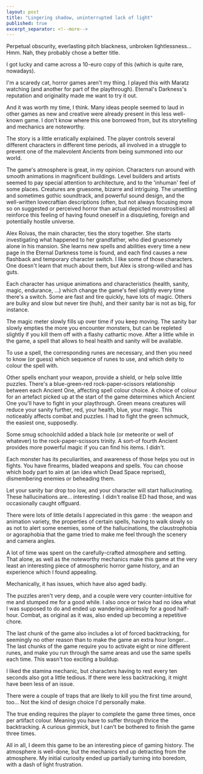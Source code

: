```yaml
---
layout: post
title: "Lingering shadow, uninterrupted lack of light"
published: true
excerpt_separator: <!--more-->
---
```


Perpetual obscurity, everlasting pitch blackness, unbroken lightlessness... Hmm. Nah, they probably chose a better title.

I got lucky and came across a 10-euro copy of this (which is quite rare, nowadays).

I'm a scaredy cat, horror games aren't my thing. I played this with Maratz watching (and another for part of the playthrough). Eternal's Darkness's reputation and originality made me want to try it out.

<!--more-->

And it was worth my time, I think. Many ideas people seemed to laud in other games as new and creative were already present in this less well-known game. I don't know where this one borrowed from, but its storytelling and mechanics are noteworthy.

The story is a little erratically explained. The player controls several different characters in different time periods, all involved in a struggle to prevent one of the malevolent Ancients from being summoned into our world.

The game's atmosphere is great, in my opinion. Characters run around with smooth animations in magnificent buildings. Level builders and artists seemed to pay special attention to architecture, and to the 'inhuman' feel of some places. Creatures are gruesome, bizarre and intriguing. The unsettling and sometimes gothic soundtrack, and powerful sound design, and the well-written lovecraftian descriptions (often, but not always focusing more so on suggested or perceived horror than actual depicted monstrosities) all reinforce this feeling of having found oneself in a disquieting, foreign and potentially hostile universe.

Alex Roivas, the main character, ties the story together. She starts investigating what happened to her grandfather, who died gruesomely alone in his mansion. She learns new spells and abilities every time a new page in the Eternal Darkness tome is found, and each find causes a new flashback and temporary character switch. I like some of those characters. One doesn't learn that much about them, but Alex is strong-willed and has guts.

Each character has unique animations and characteristics (health, sanity, magic, endurance, ...) which change the game's feel slightly every time there's a switch. Some are fast and tire quickly, have lots of magic. Others are bulky and slow but never tire (huh), and their sanity bar is not as big, for instance.

The magic meter slowly fills up over time if you keep moving. The sanity bar slowly empties the more you encounter monsters, but can be repleted slightly if you kill them off with a flashy cathartic move. After a little while in the game, a spell that allows to heal health and sanity will be available.

To use a spell, the corresponding runes are necessary, and then you need to know (or guess) which sequence of runes to use, and which deity to colour the spell with. 

Other spells enchant your weapon, provide a shield, or help solve little puzzles. There's a blue-green-red rock-paper-scissors relationship between each Ancient One, affecting spell colour choice. A choice of colour for an artefact picked up at the start of the game determines which Ancient One you'll have to fight in your playthrough. Green means creatures will reduce your sanity further, red, your health, blue, your magic. This noticeably affects combat and puzzles. I had to fight the green schmuck, the easiest one, supposedly.

Some smug schoolchild added a black hole (or meteorite or well of whatever) to the rock-paper-scissors trinity. A sort-of fourth Ancient provides more powerful magic if you can find his items. I didn't.

Each monster has its peculiarities, and awareness of those helps you out in fights. You have firearms, bladed weapons and spells. You can choose which body part to aim at (an idea which Dead Space reprised), dismembering enemies or beheading them.

Let your sanity bar drop too low, and your character will start hallucinating. These hallucinations are... interesting. I didn't realise ED had those, and was occasionally caught offguard.

There were lots of little details I appreciated in this game : the weapon and animation variety, the properties of certain spells, having to walk slowly so as not to alert some enemies, some of the hallucinations, the claustrophobia or agoraphobia that the game tried to make me feel through the scenery and camera angles.

A lot of time was spent on the carefully-crafted atmosphere and setting. That alone, as well as the noteworthy mechanics make this game at the very least an interesting piece of atmospheric horror game history, and an experience which I found appealing.

Mechanically, it has issues, which have also aged badly.

The puzzles aren't very deep, and a couple were very counter-intuitive for me and stumped me for a good while. I also once or twice had no idea what I was supposed to do and ended up wandering aimlessly for a good half-hour. Combat, as original as it was, also ended up becoming a repetitive chore.

The last chunk of the game also includes a lot of forced backtracking, for seemingly no other reason than to make the game an extra hour longer... The last chunks of the game require you to activate eight or nine different runes, and make you run through the same areas and use the same spells each time. This wasn't too exciting a buildup.

I liked the stamina mechanic, but characters having to rest every ten seconds also got a little tedious. If there were less backtracking, it might have been less of an issue.

There were a couple of traps that are likely to kill you the first time around, too... Not the kind of design choice I'd personally make.

The true ending requires the player to complete the game three times, once per artifact colour. Meaning you have to suffer through thrice the backtracking. A curious gimmick, but I can't be bothered to finish the game three times.

All in all, I deem this game to be an interesting piece of gaming history. The atmosphere is well-done, but the mechanics end up detracting from the atmosphere. My initial curiosity ended up partially turning into boredom, with a dash of light frustration.